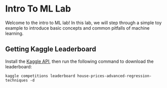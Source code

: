 # Intro To ML Lab
Welcome to the intro to ML lab! In this lab, we will step through a simple toy example to introduce basic concepts and common pitfalls of machine learning.


## Getting Kaggle Leaderboard
Install the [Kaggle API](https://github.com/Kaggle/kaggle-api), then run the following command to download the leaderboard:
```
kaggle competitions leaderboard house-prices-advanced-regression-techniques -d
```
